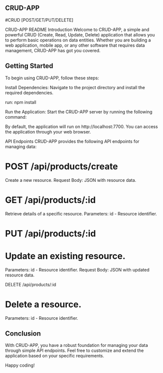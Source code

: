 ## CRUD-APP
#CRUD [POST/GET/PUT/DELETE]


CRUD-APP README
Introduction
Welcome to CRUD-APP, a simple and powerful CRUD (Create, Read, Update, Delete) application that allows you to perform basic operations on data entities. Whether you are building a web application, mobile app, or any other software that requires data management, CRUD-APP has got you covered.

## Getting Started
To begin using CRUD-APP, follow these steps:

Install Dependencies:
Navigate to the project directory and install the required dependencies.

run:
npm install

Run the Application:
Start the CRUD-APP server by running the following command:

By default, the application will run on http://localhost:7700. You can access the application through your web browser.

API Endpoints
CRUD-APP provides the following API endpoints for managing data:

# POST /api/products/create

Create a new resource.
Request Body: JSON with resource data.

# GET /api/products/:id

Retrieve details of a specific resource.
Parameters: id - Resource identifier.

# PUT /api/products/:id

# Update an existing resource.
Parameters: id - Resource identifier.
Request Body: JSON with updated resource data.

DELETE /api/products/:id

# Delete a resource.
Parameters: id - Resource identifier.

## Conclusion
With CRUD-APP, you have a robust foundation for managing your data through simple API endpoints. Feel free to customize and extend the application based on your specific requirements.

Happy coding!
